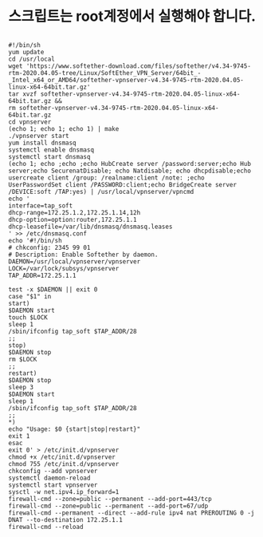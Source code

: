 # 스크립트는 root계정에서 실행해야 합니다.

<pre>
<code>
#!/bin/sh
yum update
cd /usr/local
wget 'https://www.softether-download.com/files/softether/v4.34-9745-rtm-2020.04.05-tree/Linux/SoftEther_VPN_Server/64bit_-_Intel_x64_or_AMD64/softether-vpnserver-v4.34-9745-rtm-2020.04.05-linux-x64-64bit.tar.gz'
tar xvzf softether-vpnserver-v4.34-9745-rtm-2020.04.05-linux-x64-64bit.tar.gz &&
rm softether-vpnserver-v4.34-9745-rtm-2020.04.05-linux-x64-64bit.tar.gz
cd vpnserver
(echo 1; echo 1; echo 1) | make
./vpnserver start
yum install dnsmasq
systemctl enable dnsmasq
systemctl start dnsmasq
(echo 1; echo ;echo ;echo HubCreate server /password:server;echo Hub server;echo SecurenatDisable; echo Natdisable; echo dhcpdisable;echo usercreate client /group: /realname:client /note: ;echo UserPasswordSet client /PASSWORD:client;echo BridgeCreate server /DEVICE:soft /TAP:yes) | /usr/local/vpnserver/vpncmd
echo '
interface=tap_soft
dhcp-range=172.25.1.2,172.25.1.14,12h
dhcp-option=option:router,172.25.1.1
dhcp-leasefile=/var/lib/dnsmasq/dnsmasq.leases
' >> /etc/dnsmasq.conf
echo '#!/bin/sh
# chkconfig: 2345 99 01
# Description: Enable Softether by daemon.
DAEMON=/usr/local/vpnserver/vpnserver
LOCK=/var/lock/subsys/vpnserver
TAP_ADDR=172.25.1.1

test -x $DAEMON || exit 0
case "$1" in
start)
$DAEMON start
touch $LOCK
sleep 1
/sbin/ifconfig tap_soft $TAP_ADDR/28
;;
stop)
$DAEMON stop
rm $LOCK
;;
restart)
$DAEMON stop
sleep 3
$DAEMON start
sleep 1
/sbin/ifconfig tap_soft $TAP_ADDR/28
;;
*)
echo "Usage: $0 {start|stop|restart}"
exit 1
esac
exit 0' > /etc/init.d/vpnserver
chmod +x /etc/init.d/vpnserver
chmod 755 /etc/init.d/vpnserver
chkconfig --add vpnserver
systemctl daemon-reload
systemctl start vpnserver
sysctl -w net.ipv4.ip_forward=1
firewall-cmd --zone=public --permanent --add-port=443/tcp
firewall-cmd --zone=public --permanent --add-port=67/udp
firewall-cmd --permanent --direct --add-rule ipv4 nat PREROUTING 0 -j DNAT --to-destination 172.25.1.1
firewall-cmd --reload
</code>
</pre>